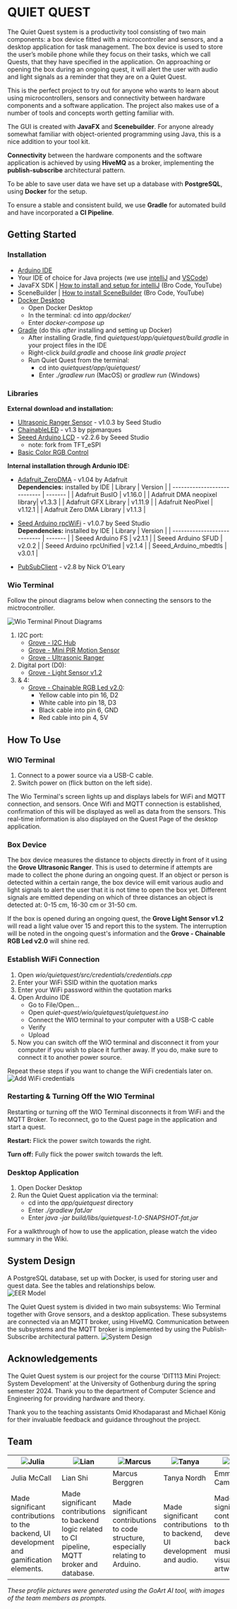 # QUIET QUEST

The Quiet Quest system is a productivity tool consisting of two main components: a box device fitted with a microcontroller and sensors, and a desktop application for task management. The box device is used to store the user’s mobile phone while they focus on their tasks, which we call Quests, that they have specified in the application. On approaching or opening the box during an ongoing quest, it will alert the user with audio and light signals as a reminder that they are on a Quiet Quest. 

This is the perfect project to try out for anyone who wants to learn about using microcontrollers, sensors and connectivity between hardware components and a software application. The project also makes use of a number of tools and concepts worth getting familiar with.

The GUI is created with **JavaFX** and **Scenebuilder**. For anyone already somewhat familiar with object-oriented programming using Java, this is a nice addition to your tool kit. 

**Connectivity** between the hardware components and the software application is achieved by using **HiveMQ** as a broker, implementing the **publish-subscribe** architectural pattern. 

To be able to save user data we have set up a database with **PostgreSQL**, using **Docker** for the setup.

To ensure a stable and consistent build, we use **Gradle** for automated build and have incorporated a **CI Pipeline**. 

## Getting Started
### Installation
- [Arduino IDE](https://www.arduino.cc/en/software)
- Your IDE of choice for Java projects (we use [intelliJ](https://www.jetbrains.com/idea/) and [VSCode](https://code.visualstudio.com/))
- JavaFX SDK | [How to install and setup for intelliJ](https://www.youtube.com/watch?v=Ope4icw6bVk) (Bro Code, YouTube)
- SceneBuilder | [How to install SceneBuilder](https://www.youtube.com/watch?v=-Obxf6NjnbQ&t=239s) (Bro Code, YouTube)
- [Docker Desktop](https://www.docker.com/products/docker-desktop/)
    - Open Docker Desktop
    - In the terminal: cd into _app/docker/_
    - Enter _docker-compose up_
- [Gradle](https://gradle.org/install/) (do this _after_ installing and setting up Docker)
    - After installing Gradle, find _quietquest/app/quietquest/build.gradle_ in your project files in the IDE
    - Right-click _build.gradle_ and choose _link gradle project_
    - Run Quiet Quest from the terminal:
        - cd into _quietquest/app/quietquest/_
        - Enter _./gradlew run_ (MacOS)  or _gradlew run_ (Windows)


### Libraries

**External download and installation:**
- [Ultrasonic Ranger Sensor](https://github.com/Seeed-Studio/Seeed_Arduino_UltrasonicRanger) - v1.0.3 by Seed Studio
- [ChainableLED](https://github.com/pjpmarques/ChainableLED) - v1.3 by pjpmarques
- [Seeed Arduino LCD](https://github.com/Seeed-Studio/Seeed_Arduino_LCD) - v2.2.6 by Seeed Studio
    - note: fork from TFT_eSPI
- [Basic Color RGB Control](https://github.com/1ux/LED_RGB_Control)

**Internal installation through Ardunio IDE:**
- [Adafruit_ZeroDMA](https://github.com/adafruit/Adafruit_NeoMatrix_ZeroDMA) - v1.04 by Adafruit <br>
    **Dependencies:** installed by IDE
    | Library                      | Version | 
    | ---------------------------- | ------- |
    | Adafruit BusIO               | v1.16.0 |
    | Adafruit DMA neopixel library| v1.3.3  |
    | Adafruit GFX Library         | v1.11.9 |
    | Adafruit NeoPixel            | v1.12.1 |
    | Adafruit Zero DMA Library    | v1.1.3  |

- [Seed Arduino rpcWiFi](https://github.com/Seeed-Studio/Seeed_Arduino_rpcWiFi) - v1.0.7 by Seed Studio <br>
    **Dependencies:** installed by IDE
    | Library                      | Version |
    | ---------------------------- | ------- |
    | Seeed Arduino FS             | v2.1.1  |
    | Seeed Arduino SFUD           | v2.0.2  |
    | Seeed Arduino rpcUnified     | v2.1.4  |
    | Seeed_Arduino_mbedtls        | v3.0.1  |
    
- [PubSubClient](https://github.com/knolleary/pubsubclient) - v2.8 by Nick O'Leary

### Wio Terminal
Follow the pinout diagrams below when connecting the sensors to the mictrocontroller. 

![Wio Terminal Pinout Diagrams](https://git.chalmers.se/courses/dit113/2024/group-12/quiet-quest/-/raw/main/docs/wio_terminal_pinout.png?ref_type=heads)

1. I2C port:
    - [Grove - I2C Hub](https://wiki.seeedstudio.com/Grove-I2C_Hub/)
    - [Grove - Mini PIR Motion Sensor](https://www.seeedstudio.com/Grove-mini-PIR-motion-sensor-p-2930.html)
    - [Grove - Ultrasonic Ranger](https://wiki.seeedstudio.com/Grove-Ultrasonic_Ranger/)
2. Digital port (D0):
    - [Grove - Light Sensor v1.2](https://wiki.seeedstudio.com/Grove-Light_Sensor/)
3. & 4:
    - [Grove - Chainable RGB Led v2.0](https://wiki.seeedstudio.com/Grove-Chainable_RGB_LED/):
        -  Yellow cable into pin 16, D2
        - White cable into pin 18, D3
        - Black cable into pin 6, GND
        - Red cable into pin 4, 5V

## How To Use
### WIO Terminal
1. Connect to a power source via a USB-C cable.
2. Switch power on (flick button on the left side).

The Wio Terminal's screen lights up and displays labels for WiFi and MQTT connection, and sensors. Once Wifi and MQTT connection is established, confirmation of this will be displayed as well as data from the sensors. This real-time information is also displayed on the Quest Page of the desktop application.

### Box Device
The box device measures the distance to objects directly in front of it using the **Grove Ultrasonic Ranger**. This is used to determine if attempts are made to collect the phone during an ongoing quest. If an object or person is detected within a certain range, the box device will emit various audio and light signals to alert the user that it is not time to open the box yet. Different signals are emitted depending on which of three distances an object is detected at: 0-15 cm, 16-30 cm or 31-50 cm. 

If the box is opened during an ongoing quest, the **Grove Light Sensor v1.2** will read a light value over 15 and report this to the system. The interruption will be noted in the ongoing quest's information and the **Grove - Chainable RGB Led v2.0** will shine red.

### Establish WiFi Connection
1. Open _wio/quietquest/src/credentials/credentials.cpp_
2. Enter your WiFi SSID within the quotation marks
3. Enter your WiFi password within the quotation marks
4. Open Arduino IDE
    - Go to File/Open...
    - Open _quiet-quest/wio/quietquest/quietquest.ino_
    - Connect the WIO terminal to your computer with a USB-C cable
    - Verify
    - Upload
5. Now you can switch off the WIO terminal and disconnect it from your computer if you wish to place it further away. If you do, make sure to connect it to another power source.

Repeat these steps if you want to change the WiFi credentials later on.
![Add WiFi credentials](https://git.chalmers.se/courses/dit113/2024/group-12/quiet-quest/-/wikis/uploads/d6231aba511e43e4265f4494114de34d/Screenshot_2024-05-16_at_13.08.07.png)

### Restarting & Turning Off the WIO Terminal
Restarting or turning off the WIO Terminal disconnects it from WiFi and the MQTT Broker. To reconnect, go to the Quest page in the application and start a quest.

**Restart:** Flick the power switch towards the right.

**Turn off:** Fully flick the power switch towards the left.

### Desktop Application
1. Open Docker Desktop
2. Run the Quiet Quest application via the terminal:
    - cd into the _app/quietquest_ directory
    - Enter _./gradlew fatJar_
    - Enter _java -jar build/libs/quietquest-1.0-SNAPSHOT-fat.jar_

For a walkthrough of how to use the application, please watch the video summary in the Wiki.

## System Design
A PostgreSQL database, set up with Docker, is used for storing user and quest data. See the tables and relationships below.     
![EER Model](docs/db_tables.png)

The Quiet Quest system is divided in two main subsystems: Wio Terminal together with Grove sensors, and a desktop application. These subsystems are connected via an MQTT broker, using HiveMQ. Communication between the subsystems and the MQTT broker is implemented by using the Publish-Subscribe architectural pattern. 
![System Design](https://git.chalmers.se/courses/dit113/2024/group-12/quiet-quest/-/wikis/uploads/891eb6c9b146f735768f63d7cc882bcc/System_Architecture-Quiet_Quest_1.0.drawio.png)

## Acknowledgements
The Quiet Quest system is our project for the course 'DIT113 Mini Project: System Development' at the University of Gothenburg during the spring semester 2024. Thank you to the department of Computer Science and Engineering for providing hardware and theory.

Thank you to the teaching assistants Omid Khodaparast and Michael König for their invaluable feedback and guidance throughout the project. 

## Team
| ![Julia](https://git.chalmers.se/courses/dit113/2024/group-12/quiet-quest/-/wikis/uploads/d1d7dc1a2d40aab2a0f404f12d61a51c/julia-colored.png) | ![Lian](https://git.chalmers.se/courses/dit113/2024/group-12/quiet-quest/-/wikis/uploads/7a9d076e4b6ae470d153f80fe05b2e78/lian-colored.png) | ![Marcus](https://git.chalmers.se/courses/dit113/2024/group-12/quiet-quest/-/wikis/uploads/c1480a771c01b8b9eb96ec278b2069dc/marcus-colored.png) | ![Tanya](https://git.chalmers.se/courses/dit113/2024/group-12/quiet-quest/-/wikis/uploads/d704828e4d7e3731a14fdad1eab3705c/tanya-colored.png) | ![Emma](https://git.chalmers.se/courses/dit113/2024/group-12/quiet-quest/-/wikis/uploads/34c3469451982ba86e6c2c0ff698caec/emma-colored_.png) |
| ------ | ------ | ------ | ------ | ------ |
| Julia McCall | Lian Shi | Marcus Berggren | Tanya Nordh | Emma Camén |
| Made significant contributions to the backend, UI development and gamification elements. | Made significant contributions to backend logic related to CI pipeline, MQTT broker and database. | Made significant contributions to code structure, especially relating to Arduino. | Made significant contributions to backend, UI development and audio. | Made significant contributions to the UI development, background music and visual artwork. |

_These profile pictures were generated using the GoArt AI tool, with images of the team members as prompts._



